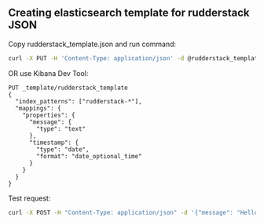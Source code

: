 Creating elasticsearch template for rudderstack JSON
-

Copy rudderstack_template.json and run command:

```bash
curl -X PUT -H 'Content-Type: application/json' -d @rudderstack_template.json http://localhost:9200/_template/rudderstack_template
```

OR use Kibana Dev Tool:

```
PUT _template/rudderstack_template
{
  "index_patterns": ["rudderstack-*"],
  "mappings": {
    "properties": {
      "message": {
        "type": "text"
      },
      "timestamp": {
        "type": "date",
        "format": "date_optional_time"
      }
    }
  }
}
```


Test request:

```bash
curl -X POST -H "Content-Type: application/json" -d '{"message": "Hello, Logstash!", "timestamp": "2025-03-05T06:44:53Z"}' http://localhost:8080/
```